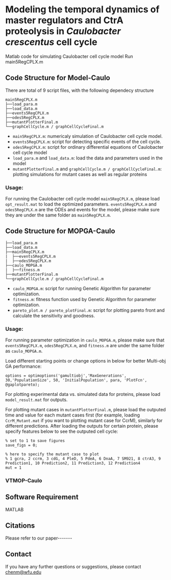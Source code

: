 # Modeling the temporal dynamics of master regulators and CtrA proteolysis in *Caulobacter crescentus* cell cycle

Matlab code for simulating Caulobacter cell cycle model 
Run main5RegCPLX.m

## Code Structure for Model-Caulo
There are total of 9 script files, with the following dependecy structure

    main5RegCPLX.m
    ├──load_para.m
    ├──load_data.m
    ├──events5RegCPLX.m
    ├──odes5RegCPLX.m
    ├──mutantPlotterFinal.m
    └──graphCellCycle.m / graphCellCycleFinal.m
    
- `main5RegCPLX.m`: numericaly simulation of Caulobacter cell cycle model.
- `events5RegCPLX.m`: script for detecting specific events of the cell cycle.
- `odes5RegCPLX.m`: script for ordinary differential equations of Caulobacter cell cycle model
- `load_para.m` and `load_data.m`: load the data and parameters used in the model
- `mutantPlotterFinal.m` and `graphCellCycle.m / graphCellCycleFinal.m`: plotting simulations for mutant cases as well as regular proteins

### Usage:
For running the Caulobacter cell cycle model `main5RegCPLX.m`, please load `opt_result.mat` to load the optimized parameters.
`events5RegCPLX.m` and `odes5RegCPLX.m` are the ODEs and events for the model, please make sure they are under the same folder as `main5RegCPLX.m`.

## Code Structure for MOPGA-Caulo

    ├──load_para.m
    ├──load_data.m
    ├──main5RegCPLX.m
    |  ├──events5RegCPLX.m
    |  ├──odes5RegCPLX.m
    ├──caulo_MOPGA.m
    |  ├──fitness.m
    ├──mutantPlotterFinal.m
    └──graphCellCycle.m / graphCellCycleFinal.m
    
- `caulo_MOPGA.m`: script for running Genetic Algorithm for parameter optimization.
- `fitness.m`: fitness function used by Genetic Algorithm for parameter optimization.
- `pareto_plot.m / pareto_plotFinal.m`: script for plotting pareto front and calculate the sensitivity and goodness.

### Usage:
For running parameter optimization in `caulo_MOPGA.m`, please make sure that `events5RegCPLX.m`, `odes5RegCPLX.m`, and `fitness.m` are under the same folder as `caulo_MOPGA.m`.

Load different starting points or change options in below for better Multi-obj GA performance:
```
options = optimoptions('gamultiobj','MaxGenerations', 30,'PopulationSize', 50, 'InitialPopulation', para, 'PlotFcn', @gaplotpareto);
```

For plotting experimental data vs. simulated data for proteins, please load `model_result.mat` for outputs.

For plotting mutant cases in `mutantPlotterFinal.m`, please load the outputed time and value for each mutant cases first (for example, loading `CcrM_Mutant.mat` if you want to plotting mutant case for CcrM), similarly for different predictions.
After loading the outputs for certain protein, please specify features below to see the outputed cell cycle:
```
% set to 1 to save figures
save_figs = 0;

% here to specify the mutant case to plot
% 1 gcra, 2 ccrm, 3 cdG, 4 PleD, 5 PdeA, 6 DnaA, 7 SM921, 8 ctrA3, 9 Prediction1, 10 Prediction2, 11 Prediction3, 12 Prediction4
mut = 1
```

### VTMOP-Caulo


## Software Requirement
MATLAB

## Citations
Please refer to our paper-------

## Contact
If you have any further questions or suggestions, please contact chenm@wfu.edu
